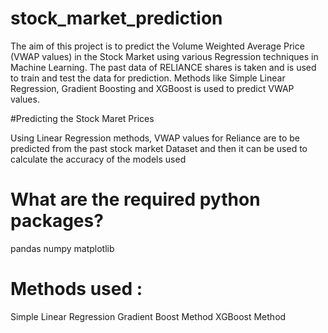 # stock_market_prediction

The aim of this project is to predict the Volume Weighted Average Price (VWAP values) in the Stock Market using various Regression techniques in Machine Learning. The past data of RELIANCE shares is taken and is used to train and test the data for prediction. Methods like Simple Linear Regression, Gradient Boosting and XGBoost is used to predict VWAP values.

#Predicting the Stock Maret Prices

Using Linear Regression methods, VWAP values for Reliance are to be predicted from the past stock market Dataset and then it can be used to calculate the accuracy of the models used

# What are the required python packages?

pandas
numpy
matplotlib

# Methods used :

Simple Linear Regression
Gradient Boost Method
XGBoost Method
